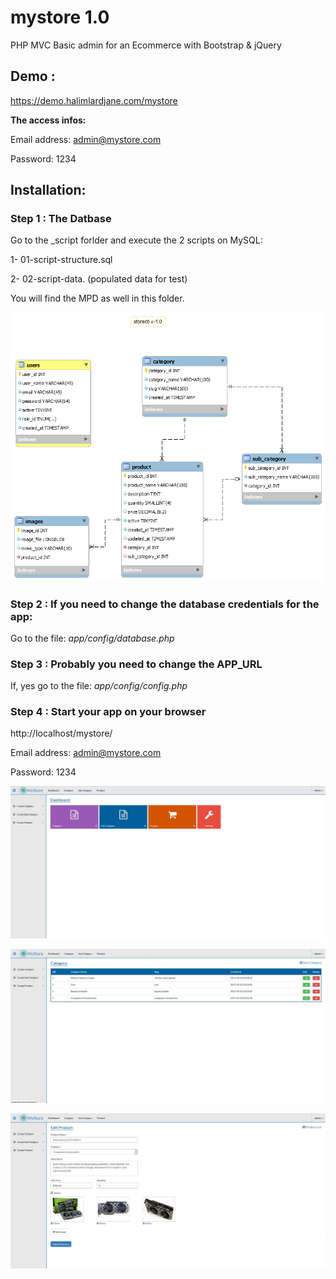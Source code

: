 # mystore 1.0
PHP MVC Basic admin for an Ecommerce with Bootstrap & jQuery

## Demo : 
https://demo.halimlardjane.com/mystore

**The access infos:**

Email address: admin@mystore.com

Password: 1234


## Installation:

### Step 1 : The Datbase

Go to the _script forlder and execute the 2 scripts on MySQL:

1- 01-script-structure.sql

2- 02-script-data. (populated data for test)


You will find the MPD as well in this folder.

![alt tag](https://github.com/halimus/mystore/blob/master/_scripts/storedb.png)



### Step 2 : If you need to change the database credentials for the app:

Go to the file: *app/config/database.php* 

### Step 3 : Probably you need to change the APP_URL

If, yes go to the file: *app/config/config.php*


### Step 4 : Start your app on your browser

http://localhost/mystore/

Email address: admin@mystore.com

Password: 1234


![alt tag](https://github.com/halimus/mystore/blob/master/public/images/demo1.jpg)


![alt tag](https://github.com/halimus/mystore/blob/master/public/images/demo2.jpg)


![alt tag](https://github.com/halimus/mystore/blob/master/public/images/demo3.jpg)






